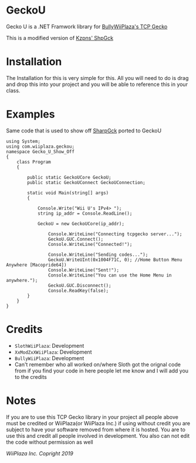 # GeckoU
Gecko U is a .NET Framwork library for [BullyWiiPlaza's TCP Gecko](https://github.com/BullyWiiPlaza/tcpgecko)


This is a modified version of [Kzpns' ShpGck](https://github.com/kzpns/ShpGck)
# Installation

The Installation for this is very simple for this. All you will need to do is drag and drop this into your project and you will be able to reference this in your class. 


# Examples  
Same code that is used to show off [SharpGck](https://github.com/kzpns/ShpGck) ported to GeckoU
```c-sharp
using System;
using com.wiiplaza.geckou;
namespace Gecko_U_Show_Off
{
    class Program
    {

        public static GeckoUCore GeckoU;
        public static GeckoUConnect GeckoUConnection;

        static void Main(string[] args)
        {

            Console.Write("Wii U's IPv4> ");
            string ip_addr = Console.ReadLine();

            GeckoU = new GeckoUCore(ip_addr);

                Console.WriteLine("Connecting tcpgecko server...");
                GeckoU.GUC.Connect();
                Console.WriteLine("Connected!");

                Console.WriteLine("Sending codes...");
                GeckoU.WriteUInt(0x1004F71C, 0); //Home Button Menu Anywhere [Macopride64])
                Console.WriteLine("Sent!");
                Console.WriteLine("You can use the Home Menu in anywhere.");
                GeckoU.GUC.Disconnect();
                Console.ReadKey(false);
        }
    }
}
```

# Credits 

- ```SlothWiiPlaza```: Development 
- ```XxModZxXWiiPlaza```: Development
- ```BullyWiiPlaza```: Development
- Can't remember who all worked on/where Sloth got the orignal code from if you find your code in here people let me know and I will add you to the credits

# Notes

If you are to use this TCP Gecko library in your project all people above must be credited or WiiPlaza(or WiiPlaza Inc.) if using without credit you are subject to have your software removed from where it is hosted. You are to use this and credit all people involved in development. 
You also can not edit the code without permission as well 


*WiiPlaza Inc. Copright 2019*
        
